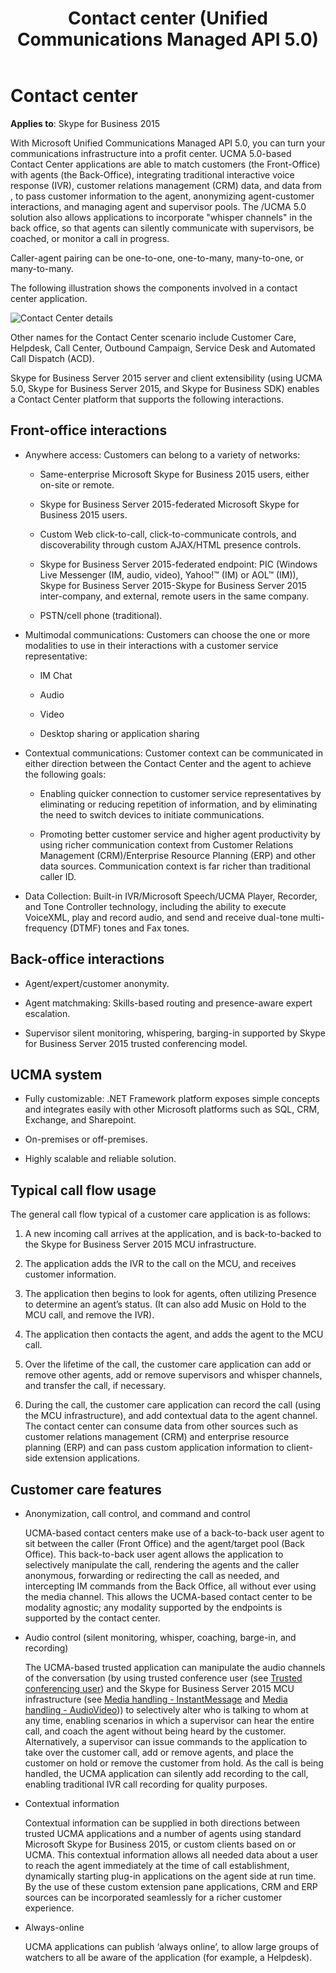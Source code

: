 ﻿---
title: Contact center (Unified Communications Managed API 5.0)
TOCTitle: Contact center
ms:assetid: 68d51b20-9fd5-4b24-b3f7-23b81168536e
ms:mtpsurl: https://msdn.microsoft.com/library/Dn465935(v=office.16)
ms:contentKeyID: 65239779
ms.date: 07/27/2015
mtps_version: v=office.16
---

# Contact center


**Applies to**: Skype for Business 2015



With Microsoft Unified Communications Managed API 5.0, you can turn your communications infrastructure into a profit center. UCMA 5.0-based Contact Center applications are able to match customers (the Front-Office) with agents (the Back-Office), integrating traditional interactive voice response (IVR), customer relations management (CRM) data, and data from , to pass customer information to the agent, anonymizing agent-customer interactions, and managing agent and supervisor pools. The /UCMA 5.0 solution also allows applications to incorporate "whisper channels" in the back office, so that agents can silently communicate with supervisors, be coached, or monitor a call in progress.

Caller-agent pairing can be one-to-one, one-to-many, many-to-one, or many-to-many.

The following illustration shows the components involved in a contact center application.

![Contact Center details](images/Dn465935.UCMA-ContactCenter2(Office.16).png "Contact Center details")

Other names for the Contact Center scenario include Customer Care, Helpdesk, Call Center, Outbound Campaign, Service Desk and Automated Call Dispatch (ACD).

Skype for Business Server 2015 server and client extensibility (using UCMA 5.0, Skype for Business Server 2015, and Skype for Business SDK) enables a Contact Center platform that supports the following interactions.

## Front-office interactions

  - Anywhere access: Customers can belong to a variety of networks:
    
      - Same-enterprise Microsoft Skype for Business 2015 users, either on-site or remote.
    
      - Skype for Business Server 2015-federated Microsoft Skype for Business 2015 users.
    
      - Custom Web click-to-call, click-to-communicate controls, and discoverability through custom AJAX/HTML presence controls.
    
      - Skype for Business Server 2015-federated endpoint: PIC (Windows Live Messenger (IM, audio, video), Yahoo\!™ (IM) or AOL™ (IM)), Skype for Business Server 2015-Skype for Business Server 2015 inter-company, and external, remote users in the same company.
    
      - PSTN/cell phone (traditional).

  - Multimodal communications: Customers can choose the one or more modalities to use in their interactions with a customer service representative:
    
      - IM Chat
    
      - Audio
    
      - Video
    
      - Desktop sharing or application sharing

  - Contextual communications: Customer context can be communicated in either direction between the Contact Center and the agent to achieve the following goals:
    
      - Enabling quicker connection to customer service representatives by eliminating or reducing repetition of information, and by eliminating the need to switch devices to initiate communications.
    
      - Promoting better customer service and higher agent productivity by using richer communication context from Customer Relations Management (CRM)/Enterprise Resource Planning (ERP) and other data sources. Communication context is far richer than traditional caller ID.

  - Data Collection: Built-in IVR/Microsoft Speech/UCMA Player, Recorder, and Tone Controller technology, including the ability to execute VoiceXML, play and record audio, and send and receive dual-tone multi-frequency (DTMF) tones and Fax tones.

## Back-office interactions

  - Agent/expert/customer anonymity.

  - Agent matchmaking: Skills-based routing and presence-aware expert escalation.

  - Supervisor silent monitoring, whispering, barging-in supported by Skype for Business Server 2015 trusted conferencing model.

## UCMA system

  - Fully customizable: .NET Framework platform exposes simple concepts and integrates easily with other Microsoft platforms such as SQL, CRM, Exchange, and Sharepoint.

  - On-premises or off-premises.

  - Highly scalable and reliable solution.

## Typical call flow usage

The general call flow typical of a customer care application is as follows:

1.  A new incoming call arrives at the application, and is back-to-backed to the Skype for Business Server 2015 MCU infrastructure.

2.  The application adds the IVR to the call on the MCU, and receives customer information.

3.  The application then begins to look for agents, often utilizing Presence to determine an agent’s status. (It can also add Music on Hold to the MCU call, and remove the IVR).

4.  The application then contacts the agent, and adds the agent to the MCU call.

5.  Over the lifetime of the call, the customer care application can add or remove other agents, add or remove supervisors and whisper channels, and transfer the call, if necessary.

6.  During the call, the customer care application can record the call (using the MCU infrastructure), and add contextual data to the agent channel. The contact center can consume data from other sources such as customer relations management (CRM) and enterprise resource planning (ERP) and can pass custom application information to client-side extension applications.

## Customer care features

  - Anonymization, call control, and command and control
    
    UCMA-based contact centers make use of a back-to-back user agent to sit between the caller (Front Office) and the agent/target pool (Back Office). This back-to-back user agent allows the application to selectively manipulate the call, rendering the agents and the caller anonymous, forwarding or redirecting the call as needed, and intercepting IM commands from the Back Office, all without ever using the media channel. This allows the UCMA-based contact center to be modality agnostic; any modality supported by the endpoints is supported by the contact center.

  - Audio control (silent monitoring, whisper, coaching, barge-in, and recording)
    
    The UCMA-based trusted application can manipulate the audio channels of the conversation (by using trusted conference user (see [Trusted conferencing user](trusted-conferencing-user.md)) and the Skype for Business Server 2015 MCU infrastructure (see [Media handling - InstantMessage](media-handling-instantmessage.md) and [Media handling - AudioVideo](media-handling-audiovideo.md))) to selectively alter who is talking to whom at any time, enabling scenarios in which a supervisor can hear the entire call, and coach the agent without being heard by the customer. Alternatively, a supervisor can issue commands to the application to take over the customer call, add or remove agents, and place the customer on hold or remove the customer from hold. As the call is being handled, the UCMA application can silently add recording to the call, enabling traditional IVR call recording for quality purposes.

  - Contextual information
    
    Contextual information can be supplied in both directions between trusted UCMA applications and a number of agents using standard Microsoft Skype for Business 2015, or custom clients based on or UCMA. This contextual information allows all needed data about a user to reach the agent immediately at the time of call establishment, dynamically starting plug-in applications on the agent side at run time. By the use of these custom extension pane applications, CRM and ERP sources can be incorporated seamlessly for a richer customer experience.

  - Always-online
    
    UCMA applications can publish ‘always online’, to allow large groups of watchers to all be aware of the application (for example, a Helpdesk).


